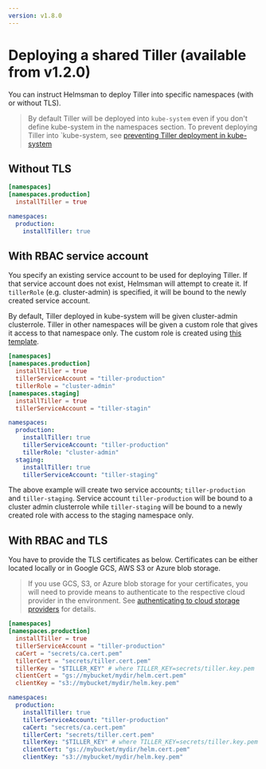 ```yaml
---
version: v1.8.0
---
```


# Deploying a shared Tiller (available from v1.2.0)

You can instruct Helmsman to deploy Tiller into specific namespaces (with or without TLS).

> By default Tiller will be deployed into `kube-system` even if you don't define kube-system in the namespaces section. To prevent deploying Tiller into `kube-system, see [preventing Tiller deployment in kube-system](prevent_tiller_in_kube_system.md)

## Without TLS 

```toml
[namespaces]
[namespaces.production]
  installTiller = true
```

```yaml
namespaces:
  production:
    installTiller: true
```

## With RBAC service account

You specify an existing service account to be used for deploying Tiller. If that service account does not exist, Helmsman will attempt to create it. If `tillerRole` (e.g. cluster-admin) is specified, it will be bound to the newly created service account.

By default, Tiller deployed in kube-system will be given cluster-admin clusterrole. Tiller in other namespaces will be given a custom role that gives it access to that namespace only. The custom role is created using [this template](../../../data/role.yaml). 

```toml
[namespaces]
[namespaces.production]
  installTiller = true
  tillerServiceAccount = "tiller-production"
  tillerRole = "cluster-admin"
[namespaces.staging]
  installTiller = true
  tillerServiceAccount = "tiller-stagin"  
```

```yaml
namespaces:
  production:
    installTiller: true
    tillerServiceAccount: "tiller-production"
    tillerRole: "cluster-admin"
  staging:
    installTiller: true
    tillerServiceAccount: "tiller-staging"  
```

The above example will create two service accounts; `tiller-production` and `tiller-staging`. Service account `tiller-production` will be bound to a cluster admin clusterrole while `tiller-staging` will be bound to a newly created role with access to the staging namespace only. 

## With RBAC and TLS

You have to provide the TLS certificates as below. Certificates can be either located locally or in Google GCS, AWS S3 or Azure blob storage.

> If you use GCS, S3, or Azure blob storage for your certificates, you will need to provide means to authenticate to the respective cloud provider in the environment. See [authenticating to cloud storage providers](../misc/auth_to_storage_providers.md) for details.

```toml
[namespaces]
[namespaces.production]
  installTiller = true
  tillerServiceAccount = "tiller-production"
  caCert = "secrets/ca.cert.pem"
  tillerCert = "secrets/tiller.cert.pem"
  tillerKey = "$TILLER_KEY" # where TILLER_KEY=secrets/tiller.key.pem
  clientCert = "gs://mybucket/mydir/helm.cert.pem"
  clientKey = "s3://mybucket/mydir/helm.key.pem"
```

```yaml
namespaces:
  production:
    installTiller: true
    tillerServiceAccount: "tiller-production"
    caCert: "secrets/ca.cert.pem"
    tillerCert: "secrets/tiller.cert.pem"
    tillerKey: "$TILLER_KEY" # where TILLER_KEY=secrets/tiller.key.pem
    clientCert: "gs://mybucket/mydir/helm.cert.pem"
    clientKey: "s3://mybucket/mydir/helm.key.pem"
```
